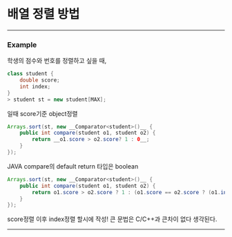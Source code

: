 <h1>배열 정렬 방법</h1>

---
<h3>Example</h3>

학생의 점수와 번호를 정렬하고 싶을 때,

```java
class student {
    double score;
    int index;
}
> student st = new student[MAX];
```

일때 score기준 object정렬

```java
Arrays.sort(st, new __Comparator<student>()__ {
    public int compare(student o1, student o2) {
        return __o1.score > o2.score? 1 : 0__;
    }
});
```

JAVA compare의 default return 타입은 boolean

```java
Arrays.sort(st, new __Comparator<student>()__ {
    public int compare(student o1, student o2) {
        return o1.score > o2.score ? 1 : (o1.score == o2.score ? (o1.index > o2.index ? 1 : 0) : 0);
    }
});  
```

score정렬 이후 index정렬 할시에 작성!
큰 문법은 C/C++과 큰차이 없다 생각된다.

---
